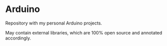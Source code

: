 # Arduino

Repository with my personal Arduino projects.

May contain external libraries, which are 100% open source and annotated accordingly.
